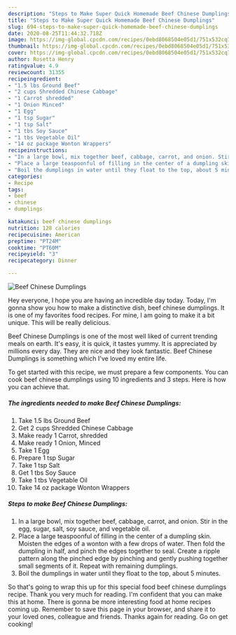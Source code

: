 ```yaml
---
description: "Steps to Make Super Quick Homemade Beef Chinese Dumplings"
title: "Steps to Make Super Quick Homemade Beef Chinese Dumplings"
slug: 694-steps-to-make-super-quick-homemade-beef-chinese-dumplings
date: 2020-08-25T11:44:32.718Z
image: https://img-global.cpcdn.com/recipes/0ebd8068504e05d1/751x532cq70/beef-chinese-dumplings-recipe-main-photo.jpg
thumbnail: https://img-global.cpcdn.com/recipes/0ebd8068504e05d1/751x532cq70/beef-chinese-dumplings-recipe-main-photo.jpg
cover: https://img-global.cpcdn.com/recipes/0ebd8068504e05d1/751x532cq70/beef-chinese-dumplings-recipe-main-photo.jpg
author: Rosetta Henry
ratingvalue: 4.9
reviewcount: 31355
recipeingredient:
- "1.5 lbs Ground Beef"
- "2 cups Shredded Chinese Cabbage"
- "1 Carrot shredded"
- "1 Onion Minced"
- "1 Egg"
- "1 tsp Sugar"
- "1 tsp Salt"
- "1 tbs Soy Sauce"
- "1 tbs Vegetable Oil"
- "14 oz package Wonton Wrappers"
recipeinstructions:
- "In a large bowl, mix together beef, cabbage, carrot, and onion. Stir in the egg, sugar, salt, soy sauce, and vegetable oil."
- "Place a large teaspoonful of filling in the center of a dumpling skin. Moisten the edges of a wonton with a few drops of water. Then fold the dumpling in half, and pinch the edges together to seal. Create a ripple pattern along the pinched edge by pinching and gently pushing together small segments of it. Repeat with remaining dumplings."
- "Boil the dumplings in water until they float to the top, about 5 minutes."
categories:
- Recipe
tags:
- beef
- chinese
- dumplings

katakunci: beef chinese dumplings 
nutrition: 128 calories
recipecuisine: American
preptime: "PT24M"
cooktime: "PT60M"
recipeyield: "3"
recipecategory: Dinner

---
```



![Beef Chinese Dumplings](https://img-global.cpcdn.com/recipes/0ebd8068504e05d1/751x532cq70/beef-chinese-dumplings-recipe-main-photo.jpg)

Hey everyone, I hope you are having an incredible day today. Today, I'm gonna show you how to make a distinctive dish, beef chinese dumplings. It is one of my favorites food recipes. For mine, I am going to make it a bit unique. This will be really delicious.

Beef Chinese Dumplings is one of the most well liked of current trending meals on earth. It's easy, it is quick, it tastes yummy. It is appreciated by millions every day. They are nice and they look fantastic. Beef Chinese Dumplings is something which I've loved my entire life.




To get started with this recipe, we must prepare a few components. You can cook beef chinese dumplings using 10 ingredients and 3 steps. Here is how you can achieve that.

<!--inarticleads1-->

##### The ingredients needed to make Beef Chinese Dumplings:

1. Take 1.5 lbs Ground Beef
1. Get 2 cups Shredded Chinese Cabbage
1. Make ready 1 Carrot, shredded
1. Make ready 1 Onion, Minced
1. Take 1 Egg
1. Prepare 1 tsp Sugar
1. Take 1 tsp Salt
1. Get 1 tbs Soy Sauce
1. Take 1 tbs Vegetable Oil
1. Take 14 oz package Wonton Wrappers




<!--inarticleads2-->

##### Steps to make Beef Chinese Dumplings:

1. In a large bowl, mix together beef, cabbage, carrot, and onion. Stir in the egg, sugar, salt, soy sauce, and vegetable oil.
1. Place a large teaspoonful of filling in the center of a dumpling skin. Moisten the edges of a wonton with a few drops of water. Then fold the dumpling in half, and pinch the edges together to seal. Create a ripple pattern along the pinched edge by pinching and gently pushing together small segments of it. Repeat with remaining dumplings.
1. Boil the dumplings in water until they float to the top, about 5 minutes.




So that's going to wrap this up for this special food beef chinese dumplings recipe. Thank you very much for reading. I'm confident that you can make this at home. There is gonna be more interesting food at home recipes coming up. Remember to save this page in your browser, and share it to your loved ones, colleague and friends. Thanks again for reading. Go on get cooking!
